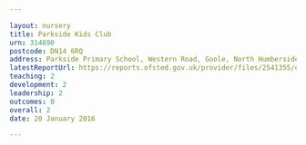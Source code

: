 ```yaml
---

layout: nursery
title: Parkside Kids Club
urn: 314690
postcode: DN14 6RQ
address: Parkside Primary School, Western Road, Goole, North Humberside, DN14 6RQ
latestReportUrl: https://reports.ofsted.gov.uk/provider/files/2541355/urn/314690.pdf
teaching: 2
development: 2
leadership: 2
outcomes: 0
overall: 2
date: 20 January 2016

---
```

